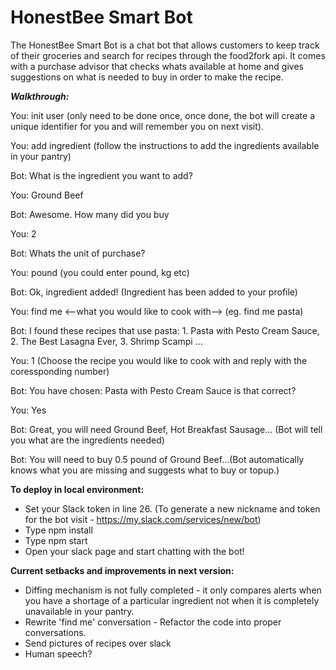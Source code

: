 # HonestBee Smart Bot

The HonestBee Smart Bot is a chat bot that allows customers to keep track of their groceries and search for recipes through the food2fork api. It comes with a purchase advisor that checks whats available at home and gives suggestions on what is needed to buy in order to make the recipe.

___Walkthrough:___

You: init user (only need to be done once, once done, the bot will create a unique identifier for you and will remember you on next visit).

You: add ingredient (follow the instructions to add the ingredients available in your pantry)

Bot: What is the ingredient you want to add?

You: Ground Beef

Bot: Awesome. How many did you buy

You: 2

Bot: Whats the unit of purchase?

You: pound (you could enter pound, kg etc)

Bot: Ok, ingredient added! (Ingredient has been added to your profile)

You: find me <--what you would like to cook with--> (eg. find me pasta)

Bot: I found these recipes that use pasta: 1. Pasta with Pesto Cream Sauce, 2. The Best Lasagna Ever, 3. Shrimp Scampi ...

You: 1 (Choose the recipe you would like to cook with and reply with the coressponding number)

Bot: You have chosen: Pasta with Pesto Cream Sauce is that correct?

You: Yes

Bot: Great, you will need Ground Beef, Hot Breakfast Sausage... (Bot will tell you what are the ingredients needed)

Bot: You will need to buy 0.5 pound of Ground Beef...(Bot automatically knows what you are missing and suggests what to buy or topup.)



__To deploy in local environment:__
  - Set your Slack token in line 26. (To generate a new nickname and token for the bot visit - https://my.slack.com/services/new/bot)
  - Type npm install
  - Type npm start
  - Open your slack page and start chatting with the bot!



__Current setbacks and improvements in next version:__
  - Diffing mechanism is not fully completed - it only compares alerts when you have a shortage of a particular ingredient not when it is completely unavailable in your pantry.
  - Rewrite 'find me' conversation - Refactor the code into proper conversations.
  - Send pictures of recipes over slack
  - Human speech?
